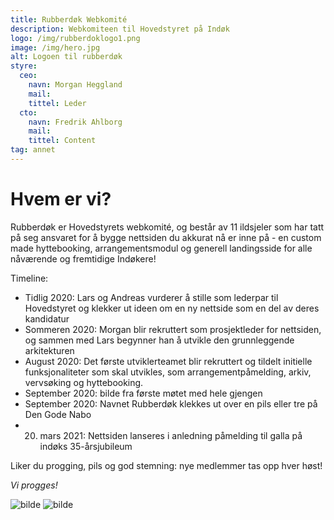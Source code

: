```yaml
---
title: Rubberdøk Webkomité
description: Webkomiteen til Hovedstyret på Indøk
logo: /img/rubberdoklogo1.png
image: /img/hero.jpg
alt: Logoen til rubberdøk
styre:
  ceo:
    navn: Morgan Heggland
    mail:
    tittel: Leder
  cto:
    navn: Fredrik Ahlborg
    mail:
    tittel: Content
tag: annet
---
```


# Hvem er vi?

Rubberdøk er Hovedstyrets webkomité, og består av 11 ildsjeler som har tatt på seg ansvaret for å bygge nettsiden du akkurat nå er inne på - en custom made hyttebooking, arrangementsmodul og generell landingsside for alle nåværende og fremtidige Indøkere!

Timeline:

- Tidlig 2020: Lars og Andreas vurderer å stille som lederpar til Hovedstyret og klekker ut ideen om en ny nettside som en del av deres kandidatur
- Sommeren 2020: Morgan blir rekruttert som prosjektleder for nettsiden, og sammen med Lars begynner han å utvikle den grunnleggende arkitekturen
- August 2020: Det første utviklerteamet blir rekruttert og tildelt initielle funksjonaliteter som skal utvikles, som arrangementpåmelding, arkiv, vervsøking og hyttebooking.
- September 2020: bilde fra første møtet med hele gjengen
- September 2020: Navnet Rubberdøk klekkes ut over en pils eller tre på Den Gode Nabo
- 20. mars 2021: Nettsiden lanseres i anledning påmelding til galla på indøks 35-årsjubileum

Liker du progging, pils og god stemning: nye medlemmer tas opp hver høst!

_Vi progges!_

![bilde](/img/rubberdok.jpg)
![bilde](/img/rubberdok3.jpg)
